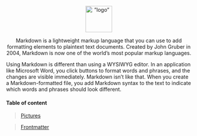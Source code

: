 
<div><p align="center">
<img src="https://cdn1.iconfinder.com/data/icons/logos-and-brands-3/512/205_Markdown_logo_logos-512.png"  alt=”logo” width=72 height=72>
<p align="center">Markdown is a lightweight markup language that you can use to add formatting elements to plaintext text documents. Created by John Gruber in 2004, Markdown is now one of the world’s most popular markup languages.

Using Markdown is different than using a WYSIWYG editor. In an application like Microsoft Word, you click buttons to format words and phrases, and the changes are visible immediately. Markdown isn’t like that. When you create a Markdown-formatted file, you add Markdown syntax to the text to indicate which words and phrases should look different.</p></div>


#### Table of content

> [Pictures](/Programmation/Markdown/Pictures)

>[Frontmatter](/Programmation/Markdown/Frontmatter)